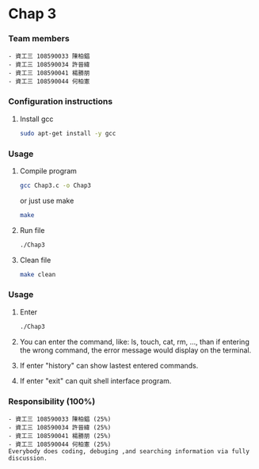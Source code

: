 # Chap 3

### Team members
    - 資工三 108590033 陳柏錩
    - 資工三 108590034 許晉緯
    - 資工三 108590041 楊勝朋
    - 資工三 108590044 何柏憲

### Configuration instructions
1. Install gcc
    ```bash
    sudo apt-get install -y gcc
    ```



### Usage
1. Compile program
    ```bash
    gcc Chap3.c -o Chap3
    ```

    or just use make

    ```bash
    make
    ```



2. Run file
    ```bash
    ./Chap3
    ```


3. Clean file
    ```bash
    make clean
    ```


### Usage

1. Enter
    ```bash
    ./Chap3
    ```


2. You can enter the command, like: ls, touch, cat, rm, ..., than if entering the wrong command, the error message would display on the terminal.
3. If enter "history" can show lastest entered commands.
4. If enter "exit" can quit shell interface program.

### Responsibility (100%)
    - 資工三 108590033 陳柏錩 (25%)
    - 資工三 108590034 許晉緯 (25%)
    - 資工三 108590041 楊勝朋 (25%)
    - 資工三 108590044 何柏憲 (25%)
    Everybody does coding, debuging ,and searching information via fully discussion.